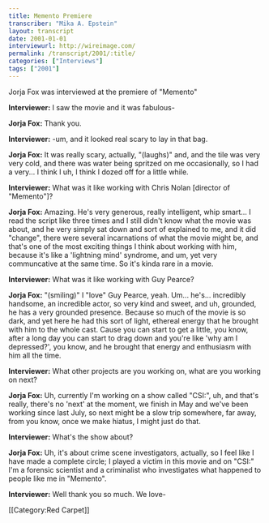 ```yaml
---
title: Memento Premiere
transcriber: "Mika A. Epstein"
layout: transcript
date: 2001-01-01
interviewurl: http://wireimage.com/
permalink: /transcript/2001/:title/
categories: ["Interviews"]
tags: ["2001"]
---
```

Jorja Fox was interviewed at the premiere of "Memento"

**Interviewer:** I saw the movie and it was fabulous-

**Jorja Fox:** Thank you.

**Interviewer:** -um, and it looked real scary to lay in that bag.

**Jorja Fox:** It was really scary, actually, "(laughs)" and, and the tile was very very cold, and there was water being spritzed on me occasionally, so I had a very... I think I uh, I think I dozed off for a little while.

**Interviewer:** What was it like working with Chris Nolan [director of "Memento"]?

**Jorja Fox:** Amazing. He's very generous, really intelligent, whip smart... I read the script like three times and I still didn't know what the movie was about, and he very simply sat down and sort of explained to me, and it did "change", there were several incarnations of what the movie might be, and that's one of the most exciting things I think about working with him, because it's like a 'lightning mind' syndrome, and um, yet very communcative at the same time. So it's kinda rare in a movie.

**Interviewer:** What was it like working with Guy Pearce?

**Jorja Fox:** "(smiling)" I "love" Guy Pearce, yeah. Um... he's... incredibly handsome, an incredible actor, so very kind and sweet, and uh, grounded, he has a very grounded presence. Because so much of the movie is so dark, and yet here he had this sort of light, ethereal energy that he brought with him to the whole cast. Cause you can start to get a little, you know, after a long day you can start to drag down and you're like 'why am I depressed?', you know, and he brought that energy and enthusiasm with him all the time.

**Interviewer:** What other projects are you working on, what are you working on next?

**Jorja Fox:** Uh, currently I'm working on a show called "CSI:", uh, and that's really, there's no 'next' at the moment, we finish in May and we've been working since last July, so next might be a slow trip somewhere, far away, from you know, once we make hiatus, I might just do that.

**Interviewer:** What's the show about?

**Jorja Fox:** Uh, it's about crime scene investigators, actually, so I feel like I have made a complete circle; I played a victim in this movie and on "CSI:" I'm a forensic scientist and a criminalist who investigates what happened to people like me in "Memento".

**Interviewer:** Well thank you so much. We love-

[[Category:Red Carpet]]

